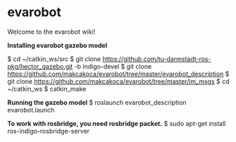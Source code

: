 # evarobot
Welcome to the evarobot wiki!

**Installing evarobot gazebo model**

$ cd ~/catkin_ws/src
$ git clone https://github.com/tu-darmstadt-ros-pkg/hector_gazebo.git -b indigo-devel
$ git clone https://github.com/makcakoca/evarobot/tree/master/evarobot_description
$ git clone https://github.com/makcakoca/evarobot/tree/master/im_msgs
$ cd ~/catkin_ws
$ catkin_make

**Running the gazebo model**
$ roslaunch evarobot_description evarobot.launch

**To work with rosbridge, you need rosbridge packet.**
$ sudo apt-get install ros-indigo-rosbridge-server
